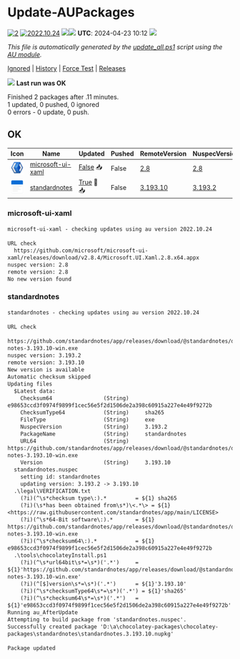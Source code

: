 # Update-AUPackages
[![2](https://img.shields.io/badge/AU%20packages-2-red.svg)](#ok)
[![2022.10.24](https://img.shields.io/badge/AU-2022.10.24-blue.svg)](https://www.powershellgallery.com/packages/AU)
[![](http://transparent-favicon.info/favicon.ico)](#)[![](http://transparent-favicon.info/favicon.ico)](#)
**UTC**: 2024-04-23 10:12 [![](http://transparent-favicon.info/favicon.ico)](#) [](https://github.com/)

_This file is automatically generated by the [update_all.ps1](https://github.com/majkinetor/au-packages-template/blob/master/update_all.ps1) script using the [AU module](https://github.com/majkinetor/au)._

[Ignored](#ignored) | [History](#update-history) | [Force Test](https://gist.github.com/) | [Releases](https://github.com//tags)

<img src='https://cdn.jsdelivr.net/gh/majkinetor/au@master/AU/Plugins/Report/r_ok.png' width='24'> **Last run was OK**

Finished 2 packages after .11 minutes.  
1 updated, 0 pushed, 0 ignored  
0 errors - 0 update, 0 push.  


## OK


|Icon|Name|Updated|Pushed|RemoteVersion|NuspecVersion|
|---|---|---|---|---|---|
|<img src="https://raw.githubusercontent.com/microsoft/microsoft-ui-xaml/main/docs/winui-logo-64x64.png" width="32" height="32"/>|[microsoft-ui-xaml](https://chocolatey.org/packages/microsoft-ui-xaml/2.8)|[False](#microsoft-ui-xaml) &#x1F4E5;|False|[2.8](https://github.com/microsoft/microsoft-ui-xaml)|[2.8](https://github.com/USERNAME/REPOSITORY-NAME/tree/master/automatic/microsoftuixaml)|
|<img src="https://raw.githubusercontent.com/standardnotes/app/main/packages/desktop/build/icon/Icon-512x512.png" width="32" height="32"/>|[standardnotes](https://chocolatey.org/packages/standardnotes/3.193.10)|[True](#standardnotes) &#x1F538; &#x1F4E5;|False|[3.193.10](https://standardnotes.com)|[3.193.2](https://github.com/USERNAME/REPOSITORY-NAME/tree/master/automatic/standardnotes)|


### microsoft-ui-xaml



```
microsoft-ui-xaml - checking updates using au version 2022.10.24

URL check
  https://github.com/microsoft/microsoft-ui-xaml/releases/download/v2.8.4/Microsoft.UI.Xaml.2.8.x64.appx
nuspec version: 2.8
remote version: 2.8
No new version found
```


### standardnotes



```
standardnotes - checking updates using au version 2022.10.24

URL check
  https://github.com/standardnotes/app/releases/download/@standardnotes/desktop@3.193.10/standard-notes-3.193.10-win.exe
nuspec version: 3.193.2
remote version: 3.193.10
New version is available
Automatic checksum skipped
Updating files
  $Latest data:
    Checksum64                (String)     e98653ccd3f0974f9899f1cec56e5f2d1506de2a398c60915a227e4e49f9272b
    ChecksumType64            (String)     sha265
    FileType                  (String)     exe
    NuspecVersion             (String)     3.193.2
    PackageName               (String)     standardnotes
    URL64                     (String)     https://github.com/standardnotes/app/releases/download/@standardnotes/desktop@3.193.10/standard-notes-3.193.10-win.exe
    Version                   (String)     3.193.10
  standardnotes.nuspec
    setting id: standardnotes
    updating version: 3.193.2 -> 3.193.10
  .\legal\VERIFICATION.txt
    (?i)(^\s*checksum type\:).*         = ${1} sha265
    (?i)(\s*has been obtained from\s*)\<.*\> = ${1}<https://raw.githubusercontent.com/standardnotes/app/main/LICENSE>
    (?i)(^\s*64-Bit software\:).*       = ${1} https://github.com/standardnotes/app/releases/download/@standardnotes/desktop@3.193.10/standard-notes-3.193.10-win.exe
    (?i)(^\s*checksum64\:).*            = ${1} e98653ccd3f0974f9899f1cec56e5f2d1506de2a398c60915a227e4e49f9272b
  .\tools\chocolateyInstall.ps1
    (?i)(^\s*url64bit\s*=\s*)('.*')     = ${1}'https://github.com/standardnotes/app/releases/download/@standardnotes/desktop@3.193.10/standard-notes-3.193.10-win.exe'
    (?i)(^[$]version\s*=\s*)('.*')      = ${1}'3.193.10'
    (?i)(^\s*checksumType64\s*=\s*)('.*') = ${1}'sha265'
    (?i)(^\s*checksum64\s*=\s*)('.*')   = ${1}'e98653ccd3f0974f9899f1cec56e5f2d1506de2a398c60915a227e4e49f9272b'
Running au_AfterUpdate
Attempting to build package from 'standardnotes.nuspec'.
Successfully created package 'D:\a\chocolatey-packages\chocolatey-packages\standardnotes\standardnotes.3.193.10.nupkg'

Package updated
```

